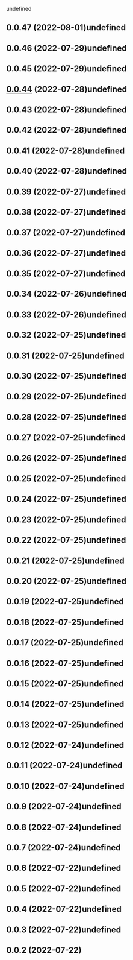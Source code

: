 undefined

## 0.0.47 (2022-08-01)undefined

## 0.0.46 (2022-07-29)undefined

## 0.0.45 (2022-07-29)undefined

## [0.0.44](https://github.com/hanymorcos/hanymorcos.github.io/compare/0.0.43...0.0.44) (2022-07-28)undefined

## 0.0.43 (2022-07-28)undefined

## 0.0.42 (2022-07-28)undefined

## 0.0.41 (2022-07-28)undefined

## 0.0.40 (2022-07-28)undefined

## 0.0.39 (2022-07-27)undefined

## 0.0.38 (2022-07-27)undefined

## 0.0.37 (2022-07-27)undefined

## 0.0.36 (2022-07-27)undefined

## 0.0.35 (2022-07-27)undefined

## 0.0.34 (2022-07-26)undefined

## 0.0.33 (2022-07-26)undefined

## 0.0.32 (2022-07-25)undefined

## 0.0.31 (2022-07-25)undefined

## 0.0.30 (2022-07-25)undefined

## 0.0.29 (2022-07-25)undefined

## 0.0.28 (2022-07-25)undefined

## 0.0.27 (2022-07-25)undefined

## 0.0.26 (2022-07-25)undefined

## 0.0.25 (2022-07-25)undefined

## 0.0.24 (2022-07-25)undefined

## 0.0.23 (2022-07-25)undefined

## 0.0.22 (2022-07-25)undefined

## 0.0.21 (2022-07-25)undefined

## 0.0.20 (2022-07-25)undefined

## 0.0.19 (2022-07-25)undefined

## 0.0.18 (2022-07-25)undefined

## 0.0.17 (2022-07-25)undefined

## 0.0.16 (2022-07-25)undefined

## 0.0.15 (2022-07-25)undefined

## 0.0.14 (2022-07-25)undefined

## 0.0.13 (2022-07-25)undefined

## 0.0.12 (2022-07-24)undefined

## 0.0.11 (2022-07-24)undefined

## 0.0.10 (2022-07-24)undefined

## 0.0.9 (2022-07-24)undefined

## 0.0.8 (2022-07-24)undefined

## 0.0.7 (2022-07-24)undefined

## 0.0.6 (2022-07-22)undefined

## 0.0.5 (2022-07-22)undefined

## 0.0.4 (2022-07-22)undefined

## 0.0.3 (2022-07-22)undefined

## 0.0.2 (2022-07-22)